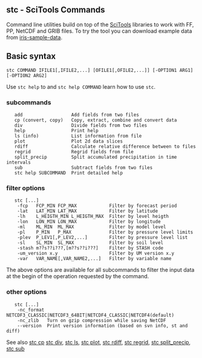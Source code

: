 ## stc - SciTools Commands

Command line utilities build on top of the [SciTools](http://scitools.org.uk) libraries to work with FF, PP, NetCDF and GRIB files. To try the tool you can download example data from [iris-sample-data](https://github.com/SciTools/iris-sample-data).

## Basic syntax

```
stc COMMAND IFILE1[,IFILE2,...] [OFILE1[,OFILE2,...]] [-OPTION1 ARG1] [-OPTION2 ARG2]
```

Use `stc help` to and `stc help COMMAND` learn how to use `stc`.


### subcommands
```
   add                  Add fields from two files
   cp (convert, copy)   Copy, extract, combine and convert data
   div                  Divide fields from two files
   help                 Print help
   ls (info)            List information from file
   plot                 Plot 2d data slices
   rdiff                Calculate relative difference between to files
   regrid               Regrid fields from file
   split_precip         Split accumulated precipitation in time intervals
   sub                  Subtract fields from two files
   stc help SUBCOMMAND  Print detailed help
```

### filter options

```
   stc [...]
    -fcp   FCP_MIN FCP_MAX            Filter by forecast period
    -lat   LAT_MIN LAT_MAX            Filter by latitude
    -lh    L_HEIGTH_MIN L_HEIGTH_MAX  Filter by level heigth
    -lon   LON_MIN LON_MAX            Filter by longitude
    -ml    ML_MIN  ML_MAX             Filter by model level
    -pl    P_MIN   P_MAX              Filter by pressure level limits
    -plev  P_LEV1[,P_LEV2,...]        Filter by pressure level list
    -sl    SL_MIN  SL_MAX             Filter by soil level
    -stash m??s??i???,[m??s??i???]    Filter by STASH code
    -um_version x.y                   Filter by UM version x.y
    -var   VAR_NAME[,VAR_NAME2,...]   Filter by variable name
```
The above options are available for all subcommands to filter the input data at the begin of the operation requested by the command.

### other options
```
   stc [...]
    -nc_format NETCDF3_CLASSIC|NETCDF3_64BIT|NETCDF4_CLASSIC|NETCDF4(default)
    -nc_zlib   Turn on gzip compression while saving NetCDF
    --version  Print version information (based on svn info, st and diff)
```

See also [stc cp](https://github.com/MetOffice/stc/blob/main/doc/stc_cp.md) [stc div](https://github.com/MetOffice/stc/blob/main/doc/stc_div.md), [stc ls](https://github.com/MetOffice/stc/blob/main/doc/stc_ls.md), [stc plot](https://github.com/MetOffice/stc/blob/main/doc/stc_plot.md), [stc rdiff](https://github.com/MetOffice/stc/blob/main/doc/stc_rdiff.md), [stc regrid](https://github.com/MetOffice/stc/blob/main/doc/stc_regrid.md), [stc split_precip](https://github.com/MetOffice/stc/blob/main/doc/stc_split_precip.md), [stc sub](https://github.com/MetOffice/stc/blob/main/doc/stc_sub.md)
